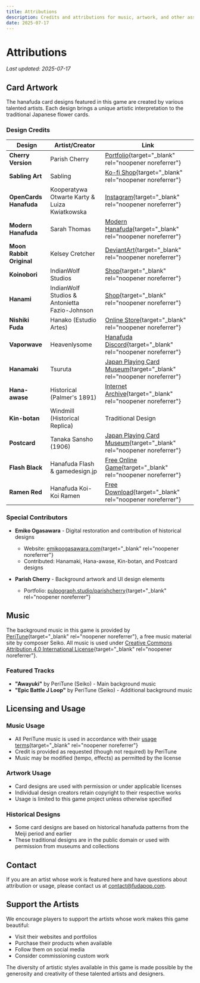 ```yaml
---
title: Attributions
description: Credits and attributions for music, artwork, and other assets used in Hanafuda Koi-Koi.
date: 2025-07-17
---
```


# Attributions

_Last updated: 2025-07-17_

## Card Artwork

The hanafuda card designs featured in this game are created by various talented artists. Each design brings a unique artistic interpretation to the traditional Japanese flower cards.

### Design Credits

| Design | Artist/Creator | Link |
|---|---|---|
| **Cherry Version** | Parish Cherry | [Portfolio](https://www.pulpograph.studio/parishcherry){target="_blank" rel="noopener noreferrer"} |
| **Sabling Art** | Sabling | [Ko-fi Shop](https://ko-fi.com/sabling){target="_blank" rel="noopener noreferrer"} |
| **OpenCards Hanafuda** | Kooperatywa Otwarte Karty & Luiza Kwiatkowska | [Instagram](https://www.instagram.com/otwartekarty.pl/){target="_blank" rel="noopener noreferrer"} |
| **Modern Hanafuda** | Sarah Thomas | [Modern Hanafuda](https://www.modernhanafuda.net){target="_blank" rel="noopener noreferrer"} |
| **Moon Rabbit Original** | Kelsey Cretcher | [DeviantArt](https://www.deviantart.com/kcretcher){target="_blank" rel="noopener noreferrer"} |
| **Koinobori** | IndianWolf Studios | [Shop](https://indianwolfstudios.com/shop/){target="_blank" rel="noopener noreferrer"} |
| **Hanami** | IndianWolf Studios & Antonietta Fazio-Johnson | [Shop](https://indianwolfstudios.com/shop/){target="_blank" rel="noopener noreferrer"} |
| **Nishiki Fuda** | Hanako (Estudio Artes) | [Online Store](https://nishikie.stores.jp){target="_blank" rel="noopener noreferrer"} |
| **Vaporwave** | Heavenlysome | [Hanafuda Discord](https://discord.gg/pMAPBMhqHH){target="_blank" rel="noopener noreferrer"} |
| **Hanamaki** | Tsuruta | [Japan Playing Card Museum](https://japanplayingcardmuseum.com/112-2-6-reproduction-localcards-kyotomakers/){target="_blank" rel="noopener noreferrer"} |
| **Hana-awase** | Historical (Palmer's 1891) | [Internet Archive](https://archive.org/details/hanaawase00palm/page/564/mode/2up){target="_blank" rel="noopener noreferrer"} |
| **Kin-botan** | Windmill (Historical Replica) | Traditional Design |
| **Postcard** | Tanaka Sansho (1906) | [Japan Playing Card Museum](https://japanplayingcardmuseum.com/112-1-3-postcard-designed-hanacarta/){target="_blank" rel="noopener noreferrer"} |
| **Flash Black** | Hanafuda Flash & gamedesign.jp | [Free Online Game](https://www.gamedesign.jp/sp/hanafuda){target="_blank" rel="noopener noreferrer"} |
| **Ramen Red** | Hanafuda Koi-Koi Ramen | [Free Download](https://pelicapp.itch.io/hanafuda){target="_blank" rel="noopener noreferrer"} |

### Special Contributors

- **Emiko Ogasawara** - Digital restoration and contribution of historical designs
  - Website: [emikoogasawara.com](https://emikoogasawara.com/){target="_blank" rel="noopener noreferrer"}
  - Contributed: Hanamaki, Hana-awase, Kin-botan, and Postcard designs

- **Parish Cherry** - Background artwork and UI design elements
  - Portfolio: [pulpograph.studio/parishcherry](https://www.pulpograph.studio/parishcherry){target="_blank" rel="noopener noreferrer"}

## Music

The background music in this game is provided by [PeriTune](https://peritune.com/){target="_blank" rel="noopener noreferrer"}, a free music material site by composer Seiko. All music is used under [Creative Commons Attribution 4.0 International License](https://creativecommons.org/licenses/by/4.0/){target="_blank" rel="noopener noreferrer"}.

### Featured Tracks

- **"Awayuki"** by PeriTune (Seiko) - Main background music
- **"Epic Battle J Loop"** by PeriTune (Seiko) - Additional background music

## Licensing and Usage

### Music Usage
- All PeriTune music is used in accordance with their [usage terms](https://peritune.com/about/){target="_blank" rel="noopener noreferrer"}
- Credit is provided as requested (though not required) by PeriTune
- Music may be modified (tempo, effects) as permitted by the license

### Artwork Usage
- Card designs are used with permission or under applicable licenses
- Individual design creators retain copyright to their respective works
- Usage is limited to this game project unless otherwise specified

### Historical Designs
- Some card designs are based on historical hanafuda patterns from the Meiji period and earlier
- These traditional designs are in the public domain or used with permission from museums and collections

## Contact

If you are an artist whose work is featured here and have questions about attribution or usage, please contact us at [contact@fudapop.com](mailto:contact@fudapop.com).

## Support the Artists

We encourage players to support the artists whose work makes this game beautiful:
- Visit their websites and portfolios
- Purchase their products when available
- Follow them on social media
- Consider commissioning custom work

The diversity of artistic styles available in this game is made possible by the generosity and creativity of these talented artists and designers. 